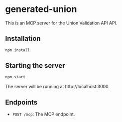 # generated-union

This is an MCP server for the Union Validation API API.

## Installation

```bash
npm install
```

## Starting the server

```bash
npm start
```

The server will be running at http://localhost:3000.

## Endpoints

-   `POST /mcp`: The MCP endpoint.

